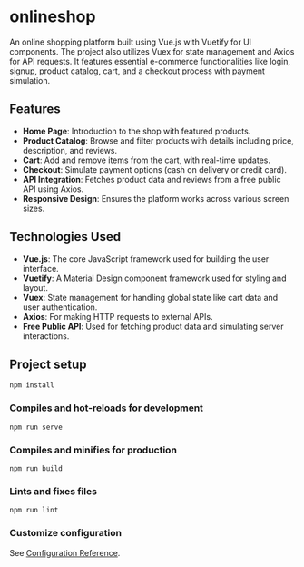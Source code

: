 # onlineshop
An online shopping platform built using Vue.js with Vuetify for UI components. The project also utilizes Vuex for state management and Axios for API requests. It features essential e-commerce functionalities like login, signup, product catalog, cart, and a checkout process with payment simulation.

## Features

- **Home Page**: Introduction to the shop with featured products.
- **Product Catalog**: Browse and filter products with details including price, description, and reviews.
- **Cart**: Add and remove items from the cart, with real-time updates.
- **Checkout**: Simulate payment options (cash on delivery or credit card).
- **API Integration**: Fetches product data and reviews from a free public API using Axios.
- **Responsive Design**: Ensures the platform works across various screen sizes.

## Technologies Used

- **Vue.js**: The core JavaScript framework used for building the user interface.
- **Vuetify**: A Material Design component framework used for styling and layout.
- **Vuex**: State management for handling global state like cart data and user authentication.
- **Axios**: For making HTTP requests to external APIs.
- **Free Public API**: Used for fetching product data and simulating server interactions.
## Project setup
```
npm install
```

### Compiles and hot-reloads for development
```
npm run serve
```

### Compiles and minifies for production
```
npm run build
```

### Lints and fixes files
```
npm run lint
```

### Customize configuration
See [Configuration Reference](https://cli.vuejs.org/config/).
